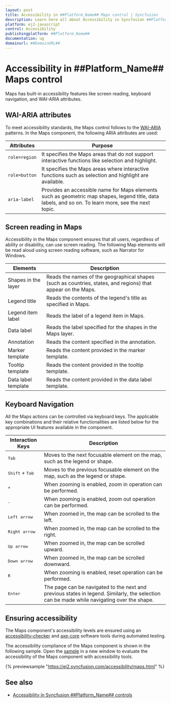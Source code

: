 ```yaml
---
layout: post
title: Accessibility in ##Platform_Name## Maps control | Syncfusion
description: Learn here all about Accessibility in Syncfusion ##Platform_Name## Maps control of Syncfusion Essential JS 2 and more.
platform: ej2-javascript
control: Accessibility 
publishingplatform: ##Platform_Name##
documentation: ug
domainurl: ##DomainURL##
---
```


# Accessibility in ##Platform_Name## Maps control

Maps has built-in accessibility features like screen reading, keyboard navigation, and WAI-ARIA attributes.

## WAI-ARIA attributes

To meet accessibility standards, the Maps control follows to the [WAI-ARIA](https://www.w3.org/WAI/ARIA/apg/patterns/alert/) patterns. In the Maps component, the following ARIA attributes are used:

| Attributes | Purpose |
| --- | --- |
| `role=region` | It specifies the Maps areas that do not support interactive functions like selection and highlight. |
| `role=button` | It specifies the Maps areas where interactive functions such as selection and highlight are available. |
| `aria-label` | Provides an accessible name for Maps elements such as geometric map shapes, legend title, data labels, and so on. To learn more, see the next topic. |

## Screen reading in Maps

Accessibility in the Maps component ensures that all users, regardless of ability or disability, can use screen reading. The following Map elements will be read aloud using screen reading software, such as Narrator for Windows.

| Elements | Description |
| --- | --- |
| Shapes in the layer | Reads the names of the geographical shapes (such as countries, states, and regions) that appear on the Maps. |
| Legend title | Reads the contents of the legend's title as specified in Maps. |
| Legend item label | Reads the label of a legend item in Maps. |
| Data label | Reads the label specified for the shapes in the Maps layer. |
| Annotation | Reads the content specified in the annotation. |
| Marker template | Reads the content provided in the marker template. |
| Tooltip template | Reads the content provided in the tooltip template. |
| Data label template | Reads the content provided in the data label template. |

## Keyboard Navigation

All the Maps actions can be controlled via keyboard keys. The applicable key combinations and their relative functionalities are listed below for the appropriate UI features available in the component.

Interaction Keys |Description
-----|-----
<kbd>Tab</kbd> |Moves to the next focusable element on the map, such as the legend or shape.
<kbd>Shift</kbd> + <kbd>Tab</kbd> |Moves to the previous focusable element on the map, such as the legend or shape.
<kbd> + </kbd> |When zooming is enabled, zoom in operation can be performed.
<kbd> - </kbd> |When zooming is enabled, zoom out operation can be performed.
<kbd>Left arrow</kbd> |When zoomed in, the map can be scrolled to the left.
<kbd>Right arrow</kbd> |When zoomed in, the map can be scrolled to the right.
<kbd>Up arrow</kbd> |When zoomed in, the map can be scrolled upward.
<kbd>Down arrow</kbd> |When zoomed in, the map can be scrolled downward.
<kbd> R </kbd> |When zooming is enabled, reset operation can be performed.
<kbd>Enter</kbd> |The page can be navigated to the next and previous states in legend. Similarly, the selection can be made while navigating over the shape.

## Ensuring accessibility

The Maps component's accessibility levels are ensured using an [accessibility-checker](https://www.npmjs.com/package/accessibility-checker) and [axe-core](https://www.npmjs.com/package/axe-core) software tools during automated testing.

The accessibility compliance of the Maps component is shown in the following sample. Open the [sample](https://ej2.syncfusion.com/accessibility/maps.html) in a new window to evaluate the accessibility of the Maps component with accessibility tools.

{% previewsample "https://ej2.syncfusion.com/accessibility/maps.html" %}

## See also

* [Accessibility in Syncfusion ##Platform_Name## controls](../common/accessibility)

